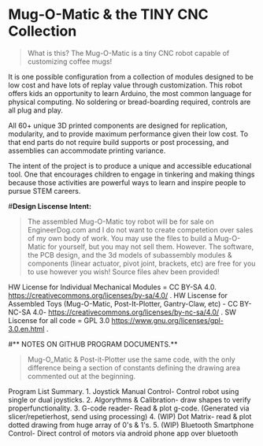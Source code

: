 # Mug-O-Matic & the TINY CNC Collection
>What is this? 
The Mug-O-Matic is a tiny CNC robot capable of customizing coffee mugs! 

It is one possible configuration from a collection of modules designed to be low cost and have lots of replay value through customization. This robot offers kids an opportunity to learn Arduino, the most common language for physical computing. No soldering or bread-boarding required, controls are all plug and play. 

All 60+ unique 3D printed components are designed for replication, modularity, and to provide maximum performance given their low cost. To that end parts do not require build supports or post processing, and assemblies can accommodate printing variance. 

The intent of the project is to produce a unique and accessible educational tool. One that encourages children to engage in tinkering and making things because those activities are powerful ways to learn and inspire people to pursue STEM careers. 

#**Design Liscense Intent:**
 >The assembled Mug-O-Matic toy robot will be for sale on EngineerDog.com and I do not want to create competetion over sales of my own body of work. You may use the files to build a Mug-O-Matic for yourself, but you may not sell them. 
 >However. The software, the PCB design, and the 3d models of subassembly modules & components (linear actuator, pivot joint, brackets, etc) are free for you to use however you wish! Source files ahev been provided!  

HW License for Individual Mechanical Modules = CC BY-SA 4.0.
https://creativecommons.org/licenses/by-sa/4.0/
.
HW Liscense for Assembled Toys (Mug-O-Matic, Post-It-Plotter, Gantry-Claw, etc) - CC BY-NC-SA 4.0- https://creativecommons.org/licenses/by-nc-sa/4.0/
.
SW Liscense for all code = GPL 3.0 
https://www.gnu.org/licenses/gpl-3.0.en.html
.


#** NOTES ON GITHUB PROGRAM DOCUMENTS.**
>Mug-O_Matic & Post-it-Plotter use the same code, with the only difference being a section of constants defining the drawing area commented out at the beginning. 

Program List Summary.
    1. Joystick Manual Control- Control robot using single or dual joysticks.
    2. Algorythms & Calibration- draw shapes to verify properfunctionality.
    3. G-code reader- Read & plot g-code. (Generated via slicer/repetierhost, send using processing)
    4. (WIP) Dot Matrix- read & plot dotted drawing from huge array of 0's & 1's. 
    5. (WIP) Bluetooth Smartphone Control- Direct control of motors via android phone app over bluetooth
    
